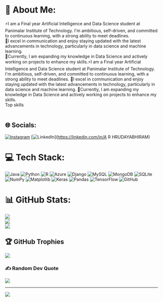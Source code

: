 # 💫 About Me:
⚡I am a Final year Artificial Intelligence and Data Science student at Panimalar Institute of Technology. I'm ambitious, self-driven, and committed to continuous learning, with a strong ability to meet deadlines.<br>💫I excel in communication and enjoy staying updated with the latest advancements in technology, particularly in data science and machine learning.<br>💪Currently, I am expanding my knowledge in Data Science and actively working on projects to enhance my skills.⚡I am a Final year Artificial Intelligence and Data Science student at Panimalar Institute of Technology. I'm ambitious, self-driven, and committed to continuous learning, with a strong ability to meet deadlines. 💫I excel in communication and enjoy staying updated with the latest advancements in technology, particularly in data science and machine learning. 💪Currently, I am expanding my knowledge in Data Science and actively working on projects to enhance my skills.<br>Top skills<br><br>


## 🌐 Socials:
[![Instagram](https://img.shields.io/badge/Instagram-%23E4405F.svg?logo=Instagram&logoColor=white)](https://instagram.com/bunny46_3) [![LinkedIn](https://img.shields.io/badge/LinkedIn-%230077B5.svg?logo=linkedin&logoColor=white)](https://linkedin.com/in/A R HRUDAYABHIRAM) 

# 💻 Tech Stack:
![Java](https://img.shields.io/badge/java-%23ED8B00.svg?style=for-the-badge&logo=openjdk&logoColor=white) ![Python](https://img.shields.io/badge/python-3670A0?style=for-the-badge&logo=python&logoColor=ffdd54) ![R](https://img.shields.io/badge/r-%23276DC3.svg?style=for-the-badge&logo=r&logoColor=white) ![Azure](https://img.shields.io/badge/azure-%230072C6.svg?style=for-the-badge&logo=microsoftazure&logoColor=white) ![Django](https://img.shields.io/badge/django-%23092E20.svg?style=for-the-badge&logo=django&logoColor=white) ![MySQL](https://img.shields.io/badge/mysql-4479A1.svg?style=for-the-badge&logo=mysql&logoColor=white) ![MongoDB](https://img.shields.io/badge/MongoDB-%234ea94b.svg?style=for-the-badge&logo=mongodb&logoColor=white) ![SQLite](https://img.shields.io/badge/sqlite-%2307405e.svg?style=for-the-badge&logo=sqlite&logoColor=white) ![NumPy](https://img.shields.io/badge/numpy-%23013243.svg?style=for-the-badge&logo=numpy&logoColor=white) ![Matplotlib](https://img.shields.io/badge/Matplotlib-%23ffffff.svg?style=for-the-badge&logo=Matplotlib&logoColor=black) ![Keras](https://img.shields.io/badge/Keras-%23D00000.svg?style=for-the-badge&logo=Keras&logoColor=white) ![Pandas](https://img.shields.io/badge/pandas-%23150458.svg?style=for-the-badge&logo=pandas&logoColor=white) ![TensorFlow](https://img.shields.io/badge/TensorFlow-%23FF6F00.svg?style=for-the-badge&logo=TensorFlow&logoColor=white) ![GitHub](https://img.shields.io/badge/github-%23121011.svg?style=for-the-badge&logo=github&logoColor=white)
# 📊 GitHub Stats:
![](https://github-readme-stats.vercel.app/api?username=hruday377363&theme=dark&hide_border=false&include_all_commits=false&count_private=false)<br/>
![](https://github-readme-streak-stats.herokuapp.com/?user=hruday377363&theme=dark&hide_border=false)<br/>
![](https://github-readme-stats.vercel.app/api/top-langs/?username=hruday377363&theme=dark&hide_border=false&include_all_commits=false&count_private=false&layout=compact)

## 🏆 GitHub Trophies
![](https://github-profile-trophy.vercel.app/?username=hruday377363&theme=radical&no-frame=false&no-bg=true&margin-w=4)

### ✍️ Random Dev Quote
![](https://quotes-github-readme.vercel.app/api?type=horizontal&theme=radical)

---
[![](https://visitcount.itsvg.in/api?id=hruday377363&icon=0&color=0)](https://visitcount.itsvg.in)

<!-- Proudly created with GPRM ( https://gprm.itsvg.in ) -->

